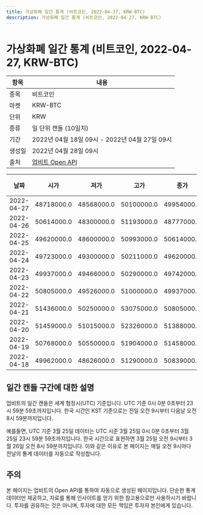 ```yaml
---
title: 가상화폐 일간 통계 (비트코인, 2022-04-27, KRW-BTC)
description: 가상화폐 일간 통계 (비트코인, 2022-04-27, KRW-BTC)
---
```



가상화폐 일간 통계 (비트코인, 2022-04-27, KRW-BTC)
===

|항목|내용|
|--|--|
|종목|비트코인|
|마켓|KRW-BTC|
|단위|KRW|
|종류|일 단위 캔들 (10일치)|
|기간|2022년 04월 18일 09시 - 2022년 04월 27일 09시|
|생성일|2022년 04월 28일 09시|
|출처|[업비트 Open API](https://docs.upbit.com)|


|날짜|시가|저가|고가|종가|비고|
|--|--|--|--|--|--|
|2022-04-27|48718000.0|48568000.0|50100000.0|49954000.0|    |
|2022-04-26|50614000.0|48300000.0|51193000.0|48777000.0|    |
|2022-04-25|49620000.0|48600000.0|50993000.0|50614000.0|    |
|2022-04-24|49723000.0|49300000.0|50211000.0|49620000.0|    |
|2022-04-23|49937000.0|49466000.0|50290000.0|49742000.0|    |
|2022-04-22|50805000.0|49526000.0|51000000.0|49937000.0|    |
|2022-04-21|51436000.0|50250000.0|53075000.0|50805000.0|    |
|2022-04-20|51459000.0|51015000.0|52326000.0|51388000.0|    |
|2022-04-19|50768000.0|50550000.0|51904000.0|51458000.0|    |
|2022-04-18|49962000.0|48626000.0|51290000.0|50839000.0|    |


일간 캔들 구간에 대한 설명
---


업비트의 일간 캔들은 세계 협정시(UTC) 기준입니다. 
UTC 기준 0시 0분 0초부터 23시 59분 59초까지입니다. 
한국 시간인 KST 기준으로는 전일 오전 9시부터 다음날 오전 8시 59분까지입니다. 


예를들면, UTC 기준 3월 25일 데이터는 UTC 시준 3월 25일 0시 0분 0초부터 3월 25일 23시 59분 59초까지입니다. 
한국 시간으로 표현하면 3월 25일 오전 9시부터 3월 26일 오전 8시 59분까지입니다. 
이와 같은 이유로 본 페이지는 매일 오전 9시마다 전날의 통계 데이터를 자동으로 작성합니다. 


주의
---


본 페이지는 업비트의 Open API를 통하여 자동으로 생성된 페이지입니다. 
단순한 통계 데이터만 제공하고, 자료를 통해 인사이트를 얻기 위한 참고용으로만 사용하시기 바랍니다. 
투자를 권유하는 것은 아니며, 투자에 대한 모든 책임은 투자자 본인에게 있습니다. 
